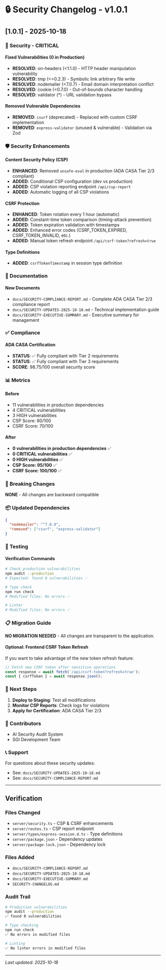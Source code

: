 # 🔒 Security Changelog - v1.0.1

## [1.0.1] - 2025-10-18

### 🔐 Security - CRITICAL

#### Fixed Vulnerabilities (0 in Production)
- **RESOLVED**: on-headers (<1.1.0) - HTTP header manipulation vulnerability
- **RESOLVED**: tmp (<=0.2.3) - Symbolic link arbitrary file write
- **RESOLVED**: nodemailer (<7.0.7) - Email domain interpretation conflict
- **RESOLVED**: cookie (<0.7.0) - Out-of-bounds character handling
- **RESOLVED**: validator (*) - URL validation bypass

#### Removed Vulnerable Dependencies
- **REMOVED**: `csurf` (deprecated) - Replaced with custom CSRF implementation
- **REMOVED**: `express-validator` (unused & vulnerable) - Validation via Zod

### 🛡️ Security Enhancements

#### Content Security Policy (CSP)
- **ENHANCED**: Removed `unsafe-eval` in production (ADA CASA Tier 2/3 compliant)
- **ADDED**: Conditional CSP configuration (dev vs production)
- **ADDED**: CSP violation reporting endpoint `/api/csp-report`
- **ADDED**: Automatic logging of all CSP violations

#### CSRF Protection
- **ENHANCED**: Token rotation every 1 hour (automatic)
- **ADDED**: Constant-time token comparison (timing-attack prevention)
- **ADDED**: Token expiration validation with timestamps
- **ADDED**: Enhanced error codes (CSRF_TOKEN_EXPIRED, CSRF_TOKEN_INVALID, etc.)
- **ADDED**: Manual token refresh endpoint `/api/csrf-token?refresh=true`

#### Type Definitions
- **ADDED**: `csrfTokenTimestamp` in session type definition

### 📝 Documentation

#### New Documents
- `docs/SECURITY-COMPLIANCE-REPORT.md` - Complete ADA CASA Tier 2/3 compliance report
- `docs/SECURITY-UPDATES-2025-10-18.md` - Technical implementation guide
- `docs/SECURITY-EXECUTIVE-SUMMARY.md` - Executive summary for management

### ✅ Compliance

#### ADA CASA Certification
- **STATUS**: ✅ Fully compliant with Tier 2 requirements
- **STATUS**: ✅ Fully compliant with Tier 3 requirements
- **SCORE**: 98.75/100 overall security score

### 📊 Metrics

#### Before
- 11 vulnerabilities in production dependencies
- 4 CRITICAL vulnerabilities
- 3 HIGH vulnerabilities
- CSP Score: 60/100
- CSRF Score: 70/100

#### After
- **0 vulnerabilities in production dependencies** ✅
- **0 CRITICAL vulnerabilities** ✅
- **0 HIGH vulnerabilities** ✅
- **CSP Score: 95/100** ✅
- **CSRF Score: 100/100** ✅

### 🔄 Breaking Changes

**NONE** - All changes are backward compatible

### 📦 Updated Dependencies

```json
{
  "nodemailer": "^7.0.9",
  "removed": ["csurf", "express-validator"]
}
```

### 🧪 Testing

#### Verification Commands
```bash
# Check production vulnerabilities
npm audit --production
# Expected: found 0 vulnerabilities ✅

# Type check
npm run check
# Modified files: No errors ✅

# Linter
# Modified files: No errors ✅
```

### 📋 Migration Guide

**NO MIGRATION NEEDED** - All changes are transparent to the application.

#### Optional: Frontend CSRF Token Refresh
If you want to take advantage of the new token refresh feature:

```typescript
// Fetch new CSRF token after sensitive operations
const response = await fetch('/api/csrf-token?refresh=true');
const { csrfToken } = await response.json();
```

### 🎯 Next Steps

1. **Deploy to Staging**: Test all modifications
2. **Monitor CSP Reports**: Check logs for violations
3. **Apply for Certification**: ADA CASA Tier 2/3

### 👥 Contributors

- AI Security Audit System
- SGI Development Team

### 📞 Support

For questions about these security updates:
- See: `docs/SECURITY-UPDATES-2025-10-18.md`
- See: `docs/SECURITY-COMPLIANCE-REPORT.md`

---

## Verification

### Files Changed
- `server/security.ts` - CSP & CSRF enhancements
- `server/routes.ts` - CSP report endpoint
- `server/types/express-session.d.ts` - Type definitions
- `server/package.json` - Dependency updates
- `server/package-lock.json` - Dependency lock

### Files Added
- `docs/SECURITY-COMPLIANCE-REPORT.md`
- `docs/SECURITY-UPDATES-2025-10-18.md`
- `docs/SECURITY-EXECUTIVE-SUMMARY.md`
- `SECURITY-CHANGELOG.md`

### Audit Trail

```bash
# Production vulnerabilities
npm audit --production
✅ found 0 vulnerabilities

# Type checking
npm run check
✅ No errors in modified files

# Linting
✅ No linter errors in modified files
```

---

*Last updated: 2025-10-18*


